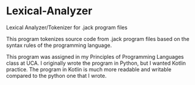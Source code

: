 # Lexical-Analyzer
Lexical Analyzer/Tokenizer for .jack program files

This program tokenizes source code from .jack program files based on the syntax rules of the programming language.

This program was assigned in my Principles of Programming Languages class at UCA.
I originally wrote the program in Python, but I wanted Kotlin practice. 
The program in Kotlin is much more readable and writable compared to the python one that I wrote.

